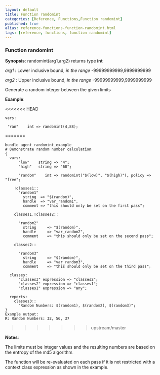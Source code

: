 ```yaml
---
layout: default
title: Function randomint
categories: [Reference, Functions,Function randomint]
published: true
alias: reference-functions-function-randomint.html
tags: [reference, functions, function randomint]
---
```


### Function randomint

**Synopsis**: randomint(arg1,arg2) returns type **int**

  
 *arg1* : Lower inclusive bound, *in the range* -99999999999,9999999999
  
 *arg2* : Upper inclusive bound, *in the range* -99999999999,9999999999
  

Generate a random integer between the given limits

**Example**:  
   

<<<<<<< HEAD
```cf3
vars:

 "ran"    int => randomint(4,88);
```
=======
```cf3 {.verbatim}
bundle agent randomint_example
# Demonstrate random number calculation
{
  vars:
      "low"    string => "4";
      "high"   string => "60";

      "random"    int => randomint("$(low)", "$(high)"), policy => "free";

    !classes1::
      "random1" 
        string  => "$(random)",
        handle  => "var_random1",
        comment => "this should only be set on the first pass";

    classes1.!classes2::

      "random2" 
        string     => "$(random)",
        handle     => "var_random2",
        comment    => "this should only be set on the second pass";

    classes2::

      "random3" 
        string     => "$(random)",
        handle     => "var_random3",
        comment    => "this should only be set on the third pass";

  classes:
      "classes3" expression => "classes2";
      "classes2" expression => "classes1";
      "classes1" expression => "any";

  reports:
    classes3::
      "Random Numbers: $(random1), $(random2), $(random3)";
}
Example output:
R: Random Numbers: 32, 56, 37
```
>>>>>>> upstream/master

**Notes**:  
   

The limits must be integer values and the resulting numbers are based on
the entropy of the md5 algorithm.

The function will be re-evaluated on each pass if it is not restricted with a
context class expression as shown in the example.
